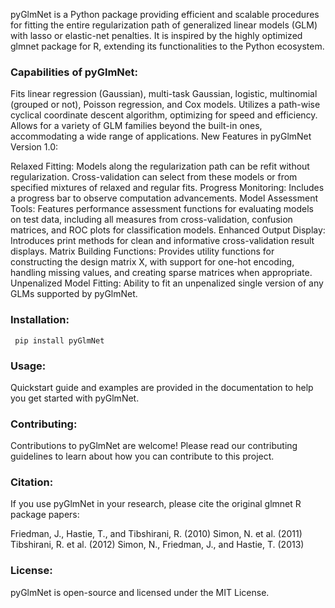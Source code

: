 pyGlmNet is a Python package providing efficient and scalable procedures for fitting the entire regularization path of generalized linear models (GLM) with lasso or elastic-net penalties. It is inspired by the highly optimized glmnet package for R, extending its functionalities to the Python ecosystem.

### Capabilities of pyGlmNet:

Fits linear regression (Gaussian), multi-task Gaussian, logistic, multinomial (grouped or not), Poisson regression, and Cox models.
Utilizes a path-wise cyclical coordinate descent algorithm, optimizing for speed and efficiency.
Allows for a variety of GLM families beyond the built-in ones, accommodating a wide range of applications.
New Features in pyGlmNet Version 1.0:

Relaxed Fitting: Models along the regularization path can be refit without regularization. Cross-validation can select from these models or from specified mixtures of relaxed and regular fits.
Progress Monitoring: Includes a progress bar to observe computation advancements.
Model Assessment Tools: Features performance assessment functions for evaluating models on test data, including all measures from cross-validation, confusion matrices, and ROC plots for classification models.
Enhanced Output Display: Introduces print methods for clean and informative cross-validation result displays.
Matrix Building Functions: Provides utility functions for constructing the design matrix X, with support for one-hot encoding, handling missing values, and creating sparse matrices when appropriate.
Unpenalized Model Fitting: Ability to fit an unpenalized single version of any GLMs supported by pyGlmNet.

### Installation:
<code> pip install pyGlmNet
</code>

### Usage:

Quickstart guide and examples are provided in the documentation to help you get started with pyGlmNet.

### Contributing:

Contributions to pyGlmNet are welcome! Please read our contributing guidelines to learn about how you can contribute to this project.

### Citation:

If you use pyGlmNet in your research, please cite the original glmnet R package papers:

Friedman, J., Hastie, T., and Tibshirani, R. (2010)
Simon, N. et al. (2011)
Tibshirani, R. et al. (2012)
Simon, N., Friedman, J., and Hastie, T. (2013)

### License:

pyGlmNet is open-source and licensed under the MIT License.

